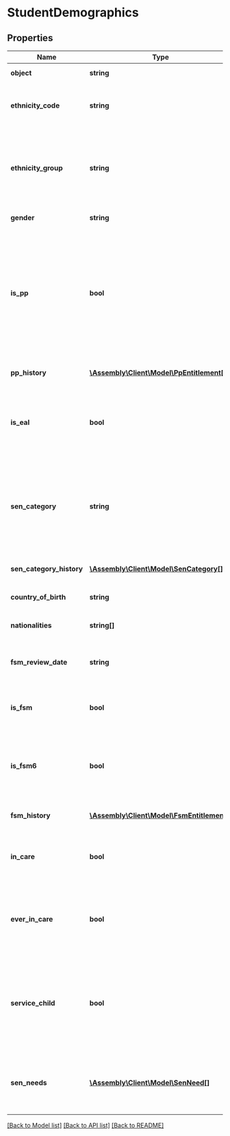 # StudentDemographics

## Properties
Name | Type | Description | Notes
------------ | ------------- | ------------- | -------------
**object** | **string** | Descriminator | [optional] [default to 'student_demographics']
**ethnicity_code** | **string** | A detailed, Dfe standardised way of categorising the ethnicity of a student | [optional] 
**ethnicity_group** | **string** | A broader categorisation of ethnicity that is standardised across the country, with all ethnicity codes grouped in to 8 sections | [optional] 
**gender** | **string** | The gender of the student | [optional] 
**is_pp** | **bool** | Pupil Premium (PP) - schools receive extra funding for students who qualify as Pupil Premium. The includes any student who has qualified for Free School Meals (FSM) in the last 6 years, and any student in local-authority care | [optional] 
**pp_history** | [**\Assembly\Client\Model\PpEntitlement[]**](PpEntitlement.md) | Pupil Premium (PP) entitlement history | [optional] 
**is_eal** | **bool** | English as an Additional Language (EAL) - this field will be true for a student whose first language is not English | [optional] 
**sen_category** | **string** | Special Education Need (SEN) - indicates a student has learning difficulties and requires special education provision. Can be null for those not eligible | [optional] 
**sen_category_history** | [**\Assembly\Client\Model\SenCategory[]**](SenCategory.md) | Special Education Need (SEN) category history | [optional] 
**country_of_birth** | **string** | The country of birth of the student | [optional] 
**nationalities** | **string[]** | The nationality or nationalities of the student | [optional] 
**fsm_review_date** | **string** | Free school meal review date -Review date for pupil&#39;s free school meal eligibility | [optional] 
**is_fsm** | **bool** | Free School Meals (FSM) - indicates if the student is eligible for free school meals | [optional] 
**is_fsm6** | **bool** | Free School Meals 6 (FSM6) - indicates if the student has been eligible for free school meals within the last 6 years | [optional] 
**fsm_history** | [**\Assembly\Client\Model\FsmEntitlement[]**](FsmEntitlement.md) | Free School Meal (FSM) entitlement history | [optional] 
**in_care** | **bool** | Looked after status - indicates whether the student is &#39;looked after&#39; by the local authority | [optional] 
**ever_in_care** | **bool** | Ever in care status - indicates whether the student is either currently &#39;looked after&#39;, or has been at any point in the past | [optional] 
**service_child** | **bool** | Service Child - indicates whether the student has parent(s) who are Service personnel serving in regular military units of all forces and exercising parental care and responsibility | [optional] 
**sen_needs** | [**\Assembly\Client\Model\SenNeed[]**](SenNeed.md) | Information about a student&#39;s SEN Needs. This will only be returned if &#x60;&amp;sen_needs&#x3D;true&#x60; is included in your request | [optional] 

[[Back to Model list]](../README.md#documentation-for-models) [[Back to API list]](../README.md#documentation-for-api-endpoints) [[Back to README]](../README.md)


